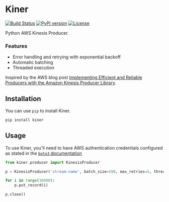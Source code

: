 # Kiner

[![Build Status](https://travis-ci.org/bufferapp/kiner.svg?branch=master)](https://travis-ci.org/bufferapp/kiner)
[![PyPI version](https://badge.fury.io/py/kiner.svg)](https://badge.fury.io/py/kiner)
[![License](https://img.shields.io/github/license/mashape/apistatus.svg)](LICENSE)

Python AWS Kinesis Producer.

### Features

- Error handling and retrying with exponential backoff
- Automatic batching
- Threaded execution

Inspired by the AWS blog post [Implementing Efficient and Reliable Producers with the Amazon Kinesis Producer Library](https://aws.amazon.com/blogs/big-data/implementing-efficient-and-reliable-producers-with-the-amazon-kinesis-producer-library/).

## Installation

You can use `pip` to install Kiner.

```bash
pip install kiner
```

## Usage

To use Kiner, you'll need to have AWS authentication credentials configured
as stated in the [`boto3` documentation](https://boto3.readthedocs.io/en/latest/guide/quickstart.html#configuration)

```python
from kiner.producer import KinesisProducer

p = KinesisProducer('stream-name', batch_size=500, max_retries=5, threads=10)

for i in range(10000):
    p.put_record(i)

p.close()
```
